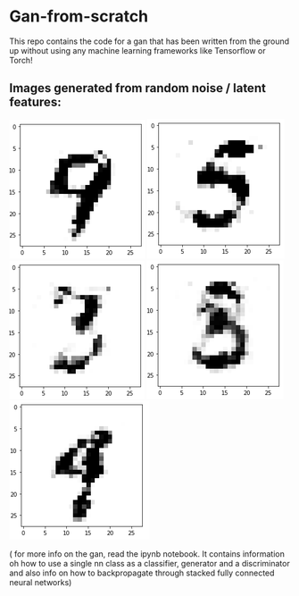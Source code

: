 # Gan-from-scratch
This repo contains the code for a gan that has been written from the ground up without using any machine learning frameworks like Tensorflow or Torch!

## Images generated from random noise / latent features:
<img src="readme_images/o1.PNG" />
<img src="readme_images/o2.PNG" />
<img src="readme_images/o3.PNG" />
<img src="readme_images/o4.PNG" />
<img src="readme_images/o5.PNG" />

( for more info on the gan, read the ipynb notebook. It contains information oh how to use a single nn class as a classifier, generator and a discriminator and also info on how to backpropagate through stacked fully connected neural networks)
